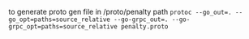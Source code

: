 to generate proto gen file in /proto/penalty path
`protoc --go_out=. --go_opt=paths=source_relative --go-grpc_out=. --go-grpc_opt=paths=source_relative penalty.proto`
